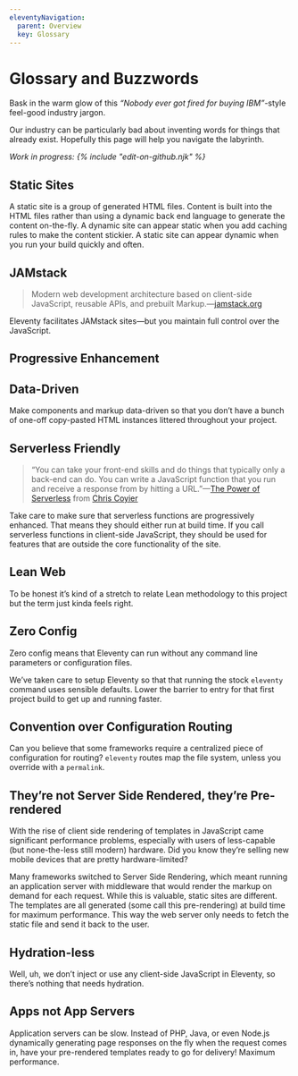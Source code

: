 ```yaml
---
eleventyNavigation:
  parent: Overview
  key: Glossary
---
```


# Glossary and Buzzwords

Bask in the warm glow of this _“Nobody ever got fired for buying IBM”_-style feel-good industry jargon.

Our industry can be particularly bad about inventing words for things that already exist. Hopefully this page will help you navigate the labyrinth.

_Work in progress: {% include "edit-on-github.njk" %}_

## Static Sites

A static site is a group of generated HTML files. Content is built into the HTML files rather than using a dynamic back end language to generate the content on-the-fly. A dynamic site can appear static when you add caching rules to make the content stickier. A static site can appear dynamic when you run your build quickly and often.

## JAMstack

> Modern web development architecture based on client-side JavaScript, reusable APIs, and prebuilt Markup.—[jamstack.org](https://jamstack.org/)

Eleventy facilitates JAMstack sites—but you maintain full control over the JavaScript.

## Progressive Enhancement

<!-- You’re safe here. But a static site generator that is Progressive Enhancement friendly is only the beginning. -->

## Data-Driven

Make components and markup data-driven so that you don’t have a bunch of one-off copy-pasted HTML instances littered throughout your project.

## Serverless Friendly

> “You can take your front-end skills and do things that typically only a back-end can do. You can write a JavaScript function that you run and receive a response from by hitting a URL.”—[The Power of Serverless](https://thepowerofserverless.info/) from [Chris Coyier](https://twitter.com/chriscoyier)

Take care to make sure that <span class="buzzword">serverless</span> functions are <span class="buzzword">progressively enhanced</span>. That means they should either run at build time. If you call <span class="buzzword">serverless</span> functions in client-side JavaScript, they should be used for features that are outside the core functionality of the site.

## Lean Web

To be honest it’s kind of a stretch to relate Lean methodology to this project but the term just kinda feels right.

## Zero Config

Zero config means that Eleventy can run without any command line parameters or configuration files.

We’ve taken care to setup Eleventy so that that running the stock  `eleventy` command uses sensible defaults. Lower the barrier to entry for that first project build to get up and running faster.

## Convention over Configuration Routing

Can you believe that some frameworks require a centralized piece of configuration for routing? `eleventy` routes map the file system, unless you override with a `permalink`.

## They’re not Server Side Rendered, they’re Pre-rendered

With the rise of client side rendering of templates in JavaScript came significant performance problems, especially with users of less-capable (but none-the-less still modern) hardware. Did you know they’re selling new mobile devices that are pretty hardware-limited?

Many frameworks switched to Server Side Rendering, which meant running an application server with middleware that would render the markup on demand for each request. While this is valuable, static sites are different. The templates are all generated (some call this pre-rendering) at build time for maximum performance. This way the web server only needs to fetch the static file and send it back to the user.

## Hydration-less

Well, uh, we don’t inject or use any client-side JavaScript in Eleventy, so there’s nothing that needs hydration.

## Apps not App Servers

Application servers can be slow. Instead of PHP, Java, or even Node.js dynamically generating page responses on the fly when the request comes in, have your pre-rendered templates ready to go for delivery! Maximum performance.

